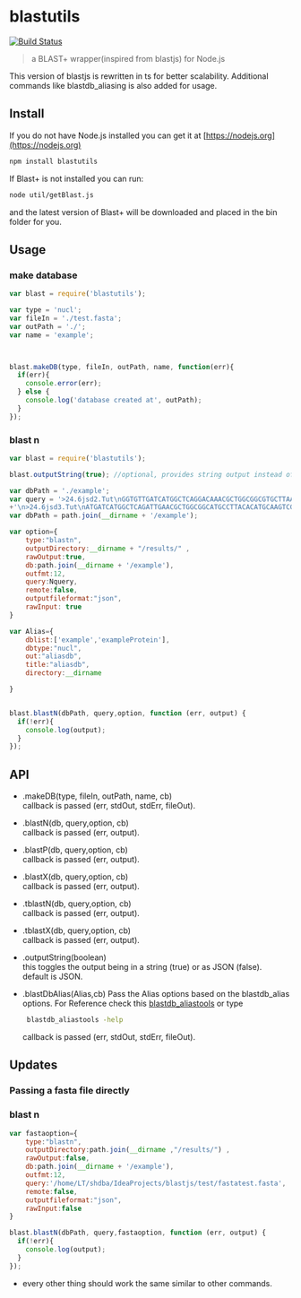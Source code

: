 # blastutils
[![Build Status](https://travis-ci.org/Sahilshetye/blastutils.svg?branch=master)](https://travis-ci.org/Sahilshetye/blastutils)
>a BLAST+ wrapper(inspired from blastjs) for Node.js

This  version of blastjs is rewritten in ts for better  scalability.
Additional commands like blastdb_aliasing is also  added for  usage.

## Install

If you do not have Node.js installed you can get it at [https://nodejs.org](https://nodejs.org)

```bash
npm install blastutils
```

If Blast+ is not installed you can run:    
```bash
node util/getBlast.js
```
and the latest version of Blast+ will be downloaded and placed in the bin folder for you.

## Usage
### make database

```javascript
var blast = require('blastutils');

var type = 'nucl';
var fileIn = './test.fasta';
var outPath = './';
var name = 'example';



blast.makeDB(type, fileIn, outPath, name, function(err){
  if(err){
    console.error(err);   
  } else {
    console.log('database created at', outPath);
  }
});
```

### blast n
```javascript
var blast = require('blastutils');

blast.outputString(true); //optional, provides string output instead of JSON

var dbPath = './example';
var query = '>24.6jsd2.Tut\nGGTGTTGATCATGGCTCAGGACAAACGCTGGCGGCGTGCTTAATACATGCAAGTCGAACGGGCTACCTTCGGGTAGCTAGTG'
+'\n>24.6jsd3.Tut\nATGATCATGGCTCAGATTGAACGCTGGCGGCATGCCTTACACATGCAAGTCGAACGGCAGCACGGGGAAGGGGCAACTCTTT';
var dbPath = path.join(__dirname + '/example');

var option={
    type:"blastn",
    outputDirectory:__dirname + "/results/" ,
    rawOutput:true,
    db:path.join(__dirname + '/example'),
    outfmt:12,
    query:Nquery,
    remote:false,
    outputfileformat:"json",
    rawInput: true
}

var Alias={
    dblist:['example','exampleProtein'],
    dbtype:"nucl",
    out:"aliasdb",
    title:"aliasdb",
    directory:__dirname

}


blast.blastN(dbPath, query,option, function (err, output) {
  if(!err){
    console.log(output);
  }
});

```

## API
* .makeDB(type, fileIn, outPath, name, cb)    
  callback is passed (err, stdOut, stdErr, fileOut).
  
* .blastN(db, query,option, cb)    
  callback is passed (err, output).
  
* .blastP(db, query,option, cb)    
  callback is passed (err, output).
  
* .blastX(db, query,option, cb)    
  callback is passed (err, output).
  
* .tblastN(db, query,option, cb)    
  callback is passed (err, output).
  
* .tblastX(db, query,option, cb)    
  callback is passed (err, output).
  
* .outputString(boolean)    
  this toggles the output being in a string (true) or as JSON (false).    
  default is JSON.
  
* .blastDbAlias(Alias,cb)
   Pass the  Alias options based on the blastdb_alias options.
   For Reference check this [blastdb_aliastools](https://www.ncbi.nlm.nih.gov/books/NBK279693/#cookbook.Aggregate_existing_BLAST_databa)
   or type 
   ```bash
    blastdb_aliastools -help
   ```
   
   callback is passed (err, stdOut, stdErr, fileOut).

## Updates
### Passing a fasta file directly

### blast n
```javascript
var fastaoption={
    type:"blastn",
    outputDirectory:path.join(__dirname ,"/results/") ,
    rawOutput:false,
    db:path.join(__dirname + '/example'),
    outfmt:12,
    query:'/home/LT/shdba/IdeaProjects/blastjs/test/fastatest.fasta',
    remote:false,
    outputfileformat:"json",
    rawInput:false
}

blast.blastN(dbPath, query,fastaoption, function (err, output) {
  if(!err){
    console.log(output);
  }
});

```
* every other thing should  work the same similar to other  commands.